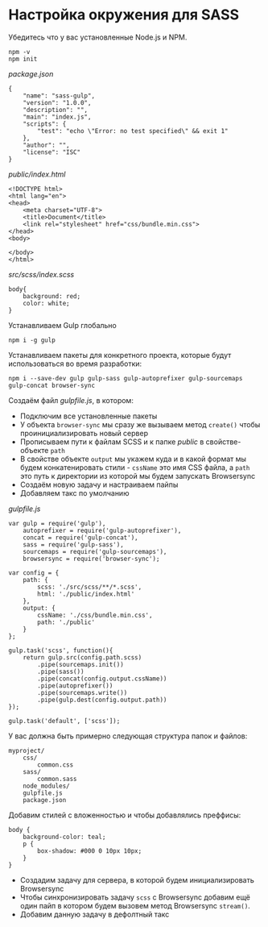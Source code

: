 # Настройка окружения для SASS

Убедитесь что у вас установленные Node.js и NPM.

```
npm -v
npm init
```

*package.json*

```
{
    "name": "sass-gulp",
    "version": "1.0.0",
    "description": "",
    "main": "index.js",
    "scripts": {
        "test": "echo \"Error: no test specified\" && exit 1"
    },
    "author": "",
    "license": "ISC"
}
```

*public/index.html*

```
<!DOCTYPE html>
<html lang="en">
<head>
    <meta charset="UTF-8">
    <title>Document</title>
    <link rel="stylesheet" href="css/bundle.min.css">
</head>
<body>

</body>
</html>
```

*src/scss/index.scss*

```
body{
    background: red;
    color: white;
}
```

Устанавливаем Gulp глобально

```
npm i -g gulp
```

Устанавливаем пакеты для конкретного проекта, которые будут использоваться во время разработки:

```
npm i --save-dev gulp gulp-sass gulp-autoprefixer gulp-sourcemaps gulp-concat browser-sync
```

Создаём файл *gulpfile.js*, в котором:

* Подключим все установленные пакеты
* У объекта `browser-sync` мы сразу же вызываем метод `create()` чтобы проинициализировать новый сервер
* Прописываем пути к файлам SCSS и к папке *public* в свойстве-объекте `path`
* В свойстве объекте `output` мы укажем куда и в какой формат мы будем конкатенировать стили - `cssName` это имя CSS файла, а `path` это путь к директории из которой мы будем запускать Browsersync
* Создаём новую задачу и настраиваем пайпы
* Добавляем такс по умолчанию

*gulpfile.js*

```
var gulp = require('gulp'),
    autoprefixer = require('gulp-autoprefixer'),
    concat = require('gulp-concat'),
    sass = require('gulp-sass'),
    sourcemaps = require('gulp-sourcemaps'),
    browsersync = require('browser-sync');

var config = {
    path: {
        scss: './src/scss/**/*.scss',
        html: './public/index.html'
    },
    output: {
        cssName: './css/bundle.min.css',
        path: './public'
    }
};

gulp.task('scss', function(){
    return gulp.src(config.path.scss)
        .pipe(sourcemaps.init())
        .pipe(sass())
        .pipe(concat(config.output.cssName))
        .pipe(autoprefixer())
        .pipe(sourcemaps.write())
        .pipe(gulp.dest(config.output.path))
});

gulp.task('default', ['scss']);
```

У вас должна быть примерно следующая структура папок и файлов:

```
myproject/
    css/
        common.css
    sass/
        common.sass
    node_modules/
    gulpfile.js
    package.json
```

Добавим стилей с вложенностью и чтобы добавлялись преффисы:

```
body {
    background-color: teal;
    p {
        box-shadow: #000 0 10px 10px;
    }
}
```

* Создадим задачу для сервера, в которой будем инициализировать Browsersync
* Чтобы синхронизировать задачу `scss` c Browsersync добавим ещё один пайп в котором будем вызовем метод Browsersync `stream()`.
* Добавим данную задачу в дефолтный такс